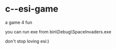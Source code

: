 # c--esi-game

a game 4 fun

 you can run exe from bin\Debug\SpaceInvaders.exe
 


don't stop loving esi:)
